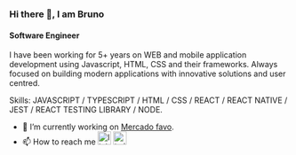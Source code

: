 ### Hi there 👋, I am Bruno
#### Software Engineer

I have been working for 5+ years on WEB and mobile application development using Javascript, HTML, CSS and their frameworks. Always focused on building modern applications with innovative solutions and user centred.

Skills: JAVASCRIPT / TYPESCRIPT / HTML / CSS / REACT / REACT NATIVE / JEST / REACT TESTING LIBRARY / NODE.

- 🔭 I’m currently working on [Mercado favo](https://mercadofavo.com/).
- 📫 How to reach me [<img src='https://cdn.jsdelivr.net/npm/simple-icons@3.0.1/icons/linkedin.svg' alt='linkedin' height='24'>](https://www.linkedin.com/in/brunobraga89/)   [<img src='https://cdn.jsdelivr.net/npm/simple-icons@3.0.1/icons/twitter.svg' alt='twitter' height='24'>](https://twitter.com/@_brunobraga)    

